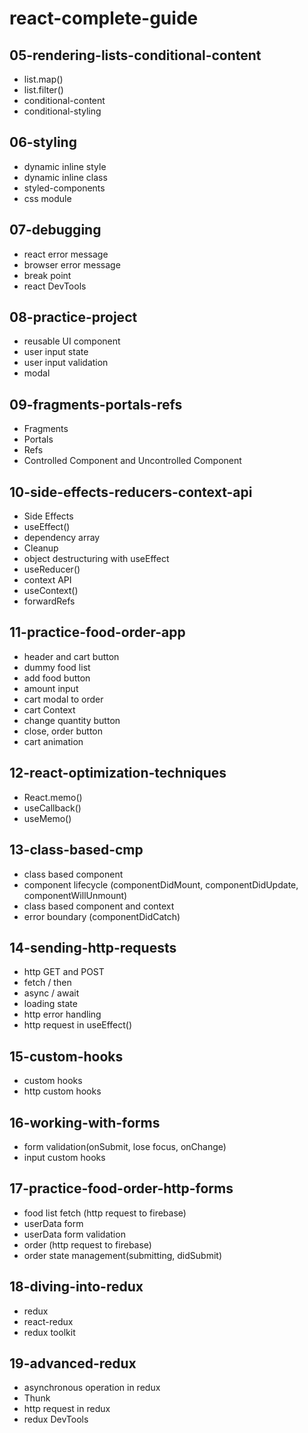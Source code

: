 # react-complete-guide
## 05-rendering-lists-conditional-content
* list.map()
* list.filter()
* conditional-content
* conditional-styling

## 06-styling
* dynamic inline style
* dynamic inline class
* styled-components
* css module

## 07-debugging
* react error message
* browser error message
* break point
* react DevTools

## 08-practice-project
* reusable UI component
* user input state
* user input validation
* modal

## 09-fragments-portals-refs
* Fragments
* Portals
* Refs
* Controlled Component and Uncontrolled Component

## 10-side-effects-reducers-context-api
* Side Effects
* useEffect()
* dependency array
* Cleanup
* object destructuring with useEffect
* useReducer()
* context API
* useContext()
* forwardRefs

## 11-practice-food-order-app
 * header and cart button
 * dummy food list
 * add food button
 * amount input
 * cart modal to order
 * cart Context
 * change quantity button
 * close, order button
 * cart animation
 
 ## 12-react-optimization-techniques
 * React.memo()
 * useCallback()
 * useMemo()

 ## 13-class-based-cmp
 * class based component
 * component lifecycle (componentDidMount, componentDidUpdate, componentWillUnmount)
 * class based component and context
 * error boundary (componentDidCatch)

 ## 14-sending-http-requests
 * http GET and POST
 * fetch / then
 * async / await
 * loading state
 * http error handling
 * http request in useEffect()

 ## 15-custom-hooks
 * custom hooks
 * http custom hooks
 
 ## 16-working-with-forms
 * form validation(onSubmit, lose focus, onChange)
 * input custom hooks
 
 ## 17-practice-food-order-http-forms
 * food list fetch (http request to firebase)
 * userData form
 * userData form validation
 * order (http request to firebase)
 * order state management(submitting, didSubmit)
 
 ## 18-diving-into-redux
 * redux
 * react-redux
 * redux toolkit
 
 ## 19-advanced-redux
 * asynchronous operation in redux
 * Thunk
 * http request in redux
 * redux DevTools
